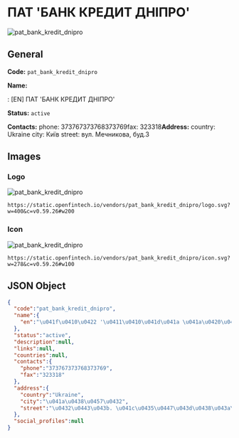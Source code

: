 
# ПАТ 'БАНК КРЕДИТ ДНІПРО' 
![pat_bank_kredit_dnipro](https://static.openfintech.io/vendors/pat_bank_kredit_dnipro/logo.svg?w=400&c=v0.59.26#w200)  

## General 
 
**Code:** `pat_bank_kredit_dnipro` 
 
**Name:** 
 
:	[EN] ПАТ 'БАНК КРЕДИТ ДНІПРО' 
 
**Status:** `active` 
 
**Contacts:** 
phone: 373767373768373769fax: 323318**Address:** 
country: Ukraine 
city: Київ 
street: вул. Мечникова, буд.3 

## Images 

### Logo 
 
![pat_bank_kredit_dnipro](https://static.openfintech.io/vendors/pat_bank_kredit_dnipro/logo.svg?w=400&c=v0.59.26#w200)  

```
https://static.openfintech.io/vendors/pat_bank_kredit_dnipro/logo.svg?w=400&c=v0.59.26#w200
```  

### Icon 
 
![pat_bank_kredit_dnipro](https://static.openfintech.io/vendors/pat_bank_kredit_dnipro/icon.svg?w=278&c=v0.59.26#w100)  

```
https://static.openfintech.io/vendors/pat_bank_kredit_dnipro/icon.svg?w=278&c=v0.59.26#w100
```  

## JSON Object 

```json
{
  "code":"pat_bank_kredit_dnipro",
  "name":{
    "en":"\u041f\u0410\u0422 '\u0411\u0410\u041d\u041a \u041a\u0420\u0415\u0414\u0418\u0422 \u0414\u041d\u0406\u041f\u0420\u041e'"
  },
  "status":"active",
  "description":null,
  "links":null,
  "countries":null,
  "contacts":{
    "phone":"373767373768373769",
    "fax":"323318"
  },
  "address":{
    "country":"Ukraine",
    "city":"\u041a\u0438\u0457\u0432",
    "street":"\u0432\u0443\u043b. \u041c\u0435\u0447\u043d\u0438\u043a\u043e\u0432\u0430, \u0431\u0443\u0434.3"
  },
  "social_profiles":null
}
```  
